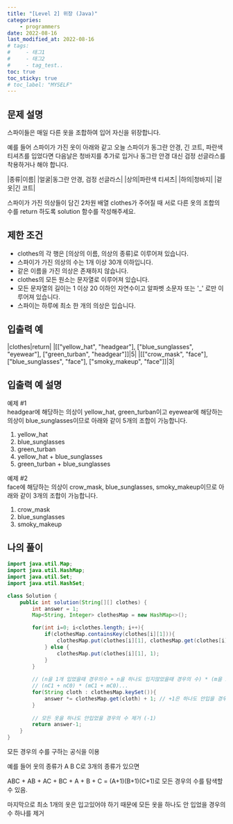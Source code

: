 ```yaml
---
title: "[Level 2] 위장 (Java)"
categories: 
    - programmers
date: 2022-08-16
last_modified_at: 2022-08-16
# tags:
#     - 태그1
#     - 태그2
#     - tag_test..
toc: true
toc_sticky: true
# toc_label: "MYSELF"
---
```

## **문제 설명**
스파이들은 매일 다른 옷을 조합하여 입어 자신을 위장합니다.

예를 들어 스파이가 가진 옷이 아래와 같고 오늘 스파이가 동그란 안경, 긴 코트, 파란색 티셔츠를 입었다면 다음날은 청바지를 추가로 입거나 동그란 안경 대신 검정 선글라스를 착용하거나 해야 합니다.

|종류|이름|
|얼굴|동그란 안경, 검정 선글라스|
|상의|파란색 티셔츠|
|하의|청바지|
|겉옷|긴 코트|

스파이가 가진 의상들이 담긴 2차원 배열 clothes가 주어질 때 서로 다른 옷의 조합의 수를 return 하도록 solution 함수를 작성해주세요.

## **제한 조건**
- clothes의 각 행은 [의상의 이름, 의상의 종류]로 이루어져 있습니다.
- 스파이가 가진 의상의 수는 1개 이상 30개 이하입니다.
- 같은 이름을 가진 의상은 존재하지 않습니다.
- clothes의 모든 원소는 문자열로 이루어져 있습니다.
- 모든 문자열의 길이는 1 이상 20 이하인 자연수이고 알파벳 소문자 또는 '_' 로만 이루어져 있습니다.
- 스파이는 하루에 최소 한 개의 의상은 입습니다.

## **입출력 예**

|clothes|return|
|[["yellow_hat", "headgear"], ["blue_sunglasses", "eyewear"], ["green_turban", "headgear"]]|5|
|[["crow_mask", "face"], ["blue_sunglasses", "face"], ["smoky_makeup", "face"]]|3|

## **입출력 예 설명**
예제 #1<br/>
headgear에 해당하는 의상이 yellow_hat, green_turban이고 eyewear에 해당하는 의상이 blue_sunglasses이므로 아래와 같이 5개의 조합이 가능합니다.

1. yellow_hat
2. blue_sunglasses
3. green_turban
4. yellow_hat + blue_sunglasses
5. green_turban + blue_sunglasses

예제 #2<br/>
face에 해당하는 의상이 crow_mask, blue_sunglasses, smoky_makeup이므로 아래와 같이 3개의 조합이 가능합니다.

1. crow_mask
2. blue_sunglasses
3. smoky_makeup

## **나의 풀이**
```java
import java.util.Map;
import java.util.HashMap;
import java.util.Set;
import java.util.HashSet;

class Solution {
    public int solution(String[][] clothes) {
        int answer = 1;
        Map<String, Integer> clothesMap = new HashMap<>();

        for(int i=0; i<clothes.length; i++){
            if(clothesMap.containsKey(clothes[i][1])){
                clothesMap.put(clothes[i][1], clothesMap.get(clothes[i][1])+1);
            } else {
                clothesMap.put(clothes[i][1], 1);
            }
        }
        
        // (n을 1개 입었을때 경우의수 + n을 하나도 입지않았을때 경우의 수) * (m을 1개 입었을 때 경우의 수 + m을 하나도 입지 않았을 때 경우의수)...
        // (nC1 + nC0) * (mC1 + mC0)...
        for(String cloth : clothesMap.keySet()){
            answer *= clothesMap.get(cloth) + 1; // +1은 하나도 안입을 경우의 수
        }
        
        // 모든 옷을 하나도 안입었을 경우의 수 제거 (-1)
        return answer-1;
    }
}
```

모든 경우의 수를 구하는 공식을 이용

예를 들어 옷의 종류가 A B C로 3개의 종류가 있으면

ABC + AB + AC + BC + A + B + C = (A+1)(B+1)(C+1)로 모든 경우의 수를 탐색할 수 있음. 

마지막으로 최소 1개의 옷은 입고있어야 하기 때문에 모든 옷을 하나도 안 입었을 경우의수 하나를 제거